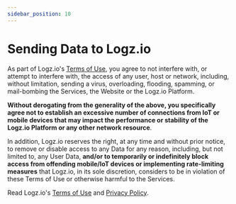 ```yaml
---
sidebar_position: 10
---
```


# Sending Data to Logz.io

As part of Logz.io's [Terms of Use](https://logz.io/about-us/terms-of-use/), you agree to not interfere with, or attempt to interfere with, the access of any user, host or network, including, without limitation, sending a virus, overloading, flooding, spamming, or mail-bombing the Services, the Website or the Logz.io Platform. 

**Without derogating from the generality of the above, you specifically agree not to establish an excessive number of connections from IoT or mobile devices that may impact the performance or stability of the Logz.io Platform or any other network resource**.

In addition, Logz.io reserves the right, at any time and without prior notice, to remove or disable access to any Data for any reason, including, but not limited to, any User Data, **and/or to temporarily or indefinitely block access from offending mobile/IoT devices or implementing rate-limiting measures** that Logz.io, in its sole discretion, considers to be in violation of these Terms of Use or otherwise harmful to the Services.

Read Logz.io's [Terms of Use](https://logz.io/about-us/terms-of-use/) and [Privacy Policy](https://logz.io/about-us/privacy-policy/).